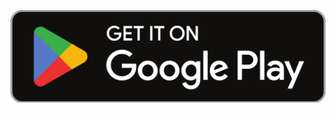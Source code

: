 [![](./public/download-di-play-store.webp)](android/app/build/outputs/apk/debug/app-debug.apk?raw=true)

